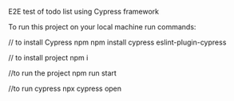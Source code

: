 E2E test of todo list using Cypress framework

To run this project on your local machine run commands:

  // to install Cypress
  npm npm install cypress eslint-plugin-cypress
  
  // to install project
  npm i
  
  //to run the project
  npm run start
  
  //to run cypress
  npx cypress open
